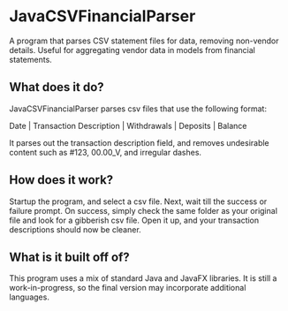 # JavaCSVFinancialParser
A program that parses CSV statement files for data, removing non-vendor details. Useful for aggregating vendor data in models from financial statements.

## What does it do?
JavaCSVFinancialParser parses csv files that use the following format:

Date | Transaction Description | Withdrawals | Deposits | Balance

It parses out the transaction description field, and removes undesirable content such as #123, 00.00_V, and irregular dashes.

## How does it work?
Startup the program, and select a csv file. Next, wait till the success or failure prompt. On success, simply check the same folder as your original file and look for a gibberish csv file. Open it up, and your transaction descriptions should now be cleaner.

## What is it built off of?
This program uses a mix of standard Java and JavaFX libraries. It is still a work-in-progress, so the final version may incorporate additional languages.
